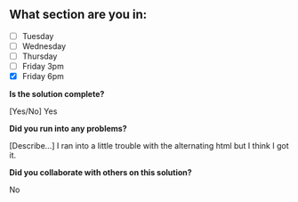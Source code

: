<!--
  CTP STUDENTS
  Use this pull request template to provide assignment submissions.
  If you plan on continuing to work on the code, you can open the
  pull request as a DRAFT. When done open the pull request.
-->

<!--
TITLE: Include your section in the pull request title
 -->

## What section are you in:

- [ ] Tuesday
- [ ] Wednesday
- [ ] Thursday
- [ ] Friday 3pm
- [X] Friday 6pm

**Is the solution complete?**

[Yes/No]  Yes

**Did you run into any problems?**

[Describe...] I ran into a little trouble with the alternating html but I think I got it.

**Did you collaborate with others on this solution?**

<!-- Provide collaborators github usernames --> No
